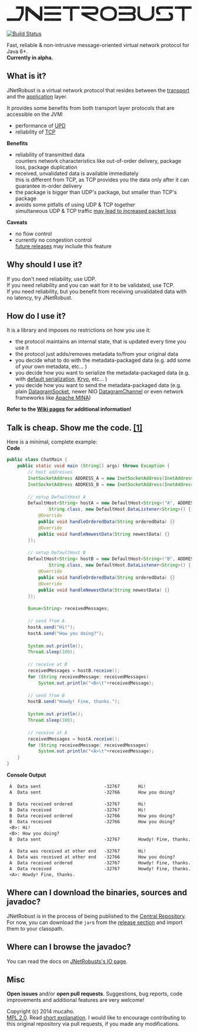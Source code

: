 ![jnetrobust](https://raw.githubusercontent.com/mucaho/jnetrobust/gh-pages/images/robust.png)
=============
[![Build Status](https://travis-ci.org/mucaho/jnetrobust.svg?branch=master)](https://travis-ci.org/mucaho/jnetrobust)

Fast, reliable & non-intrusive message-oriented virtual network protocol for Java 6+.   
**Currently in alpha.**

What is it?
-----------
JNetRobust is a virtual network protocol that resides between the [transport](http://en.wikipedia.org/wiki/Transport_layer) and the [application](http://en.wikipedia.org/wiki/Application_layer) layer.

It provides some benefits from both transport layer protocols that are accessible on the JVM:
* performance of [UPD](http://en.wikipedia.org/wiki/User_Datagram_Protocol)
* reliability of [TCP](http://en.wikipedia.org/wiki/Transmission_Control_Protocol)

**Benefits**
* reliability of transmitted data   
   counters network characteristics like out-of-order delivery, package loss, package duplication
* received, unvalidated data is available immediately   
   this is different from TCP, as TCP provides you the data only after it can guarantee in-order delivery
* the package is bigger than UDP's package, but smaller than TCP's package
* avoids some pitfalls of using UDP & TCP together   
   simultaneous UDP & TCP traffic [may lead to increased packet loss](http://www.isoc.org/INET97/proceedings/F3/F3_1.HTM)

**Caveats**
* no flow control
* currently no congestion control   
   [future releases](https://github.com/mucaho/jnetrobust/issues/11) may include this feature

Why should I use it?
----------------------
If you don't need reliability, use UDP.   
If you need reliability and you can wait for it to be validated, use TCP.   
If you need reliability, but you benefit from receiving unvalidated data with no latency, try JNetRobust.

How do I use it?
------------------
It is a library and imposes no restrictions on how you use it:   
* the protocol maintains an internal state, that is updated every time you use it
* the protocol just adds/removes metadata to/from your original data
* you decide what to do with the metadata-packaged data (e.g. add some of your own metadata, etc... )
* you decide how you want to serialize the metadata-packaged data (e.g. with [default serialization](http://docs.oracle.com/javase/7/docs/api/java/io/Externalizable.html), [Kryo](https://github.com/EsotericSoftware/kryo), etc... )
* you decide how you want to send the metadata-packaged data (e.g. plain [DatagramSocket](http://docs.oracle.com/javase/7/docs/api/java/net/DatagramSocket.html), newer NIO [DatagramChannel](http://docs.oracle.com/javase/7/docs/api/java/nio/channels/DatagramChannel.html) or even network frameworks like [Apache MINA](https://mina.apache.org/))

**Refer to the [Wiki pages](https://github.com/mucaho/jnetrobust/wiki) for additional information!**

Talk is cheap. Show me the code. [[1]](http://lkml.org/lkml/2000/8/25/132)
--------------------------------
Here is a minimal, complete example:   
**Code**
```java
public class ChatMain {
    public static void main (String[] args) throws Exception {
        // host addresses
        InetSocketAddress ADDRESS_A = new InetSocketAddress(InetAddress.getLocalHost(), 12345);
        InetSocketAddress ADDRESS_B = new InetSocketAddress(InetAddress.getLocalHost(), 12346);

        // setup DefaultHost A
        DefaultHost<String> hostA = new DefaultHost<String>("A", ADDRESS_A, ADDRESS_B,
                String.class, new DefaultHost.DataListener<String>() {
            @Override
            public void handleOrderedData(String orderedData) {}
            @Override
            public void handleNewestData(String newestData) {}
        });

        // setup DefaultHost B
        DefaultHost<String> hostB = new DefaultHost<String>("B", ADDRESS_B, ADDRESS_A,
                String.class, new DefaultHost.DataListener<String>() {
            @Override
            public void handleOrderedData(String orderedData) {}
            @Override
            public void handleNewestData(String newestData) {}
        });

        Queue<String> receivedMessages;

        // send from A
        hostA.send("Hi!");
        hostA.send("How you doing?");

        System.out.println();
        Thread.sleep(100);

        // receive at B
        receivedMessages = hostB.receive();
        for (String receivedMessage: receivedMessages)
            System.out.println("<B>\t"+receivedMessage);

        // send from B
        hostB.send("Howdy! Fine, thanks.");

        System.out.println();
        Thread.sleep(100);

        // receive at A
        receivedMessages = hostA.receive();
        for (String receivedMessage: receivedMessages)
            System.out.println("<A>\t"+receivedMessage);
    }
}
```
**Console Output**
```
 A	Data sent	                     -32767	      Hi!	 
 A	Data sent	                     -32766	      How you doing?	   

 B	Data received ordered	         -32767	      Hi!	  
 B	Data received	                 -32767	      Hi!	  
 B	Data received ordered	         -32766	      How you doing?	  
 B	Data received	                 -32766	      How you doing?
 <B>: Hi!  
 <B>: How you doing?   
 B	Data sent	                     -32767	      Howdy! Fine, thanks.	  

 A	Data was received at other end   -32767	      Hi!	  
 A	Data was received at other end	 -32766	      How you doing?	  
 A	Data received ordered	         -32767	      Howdy! Fine, thanks.	  
 A	Data received	                 -32767	      Howdy! Fine, thanks.	  
 <A>: Howdy! Fine, thanks.  
```

Where can I download the binaries, sources and javadoc?
-------------------------------------------------------
JNetRobust is in the process of being published to the [Central Repository](http://search.maven.org/).   
For now, you can download the `jar`s from the [release section](https://github.com/mucaho/jnetrobust/releases) and import them to your classpath.

Where can I browse the javadoc?
------------------------------
You can read the docs on [JNetRobusts's IO page](http://mucaho.github.io/jnetrobust/).

Misc
-------
__Open issues__ and/or __open pull requests__. Suggestions, bug reports, code improvements and additional features are very welcome!

Copyright (c) 2014 mucaho.   
[MPL 2.0](https://www.mozilla.org/MPL/2.0/). Read [short explanation](https://www.mozilla.org/MPL/2.0/FAQ.html#virality). I would like to encourage contributing to this original repository via pull requests, if you made any modifications.
